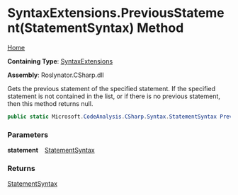# SyntaxExtensions\.PreviousStatement\(StatementSyntax\) Method

[Home](../../../../README.md)

**Containing Type**: [SyntaxExtensions](../README.md)

**Assembly**: Roslynator\.CSharp\.dll

  
Gets the previous statement of the specified statement\.
If the specified statement is not contained in the list, or if there is no previous statement, then this method returns null\.

```csharp
public static Microsoft.CodeAnalysis.CSharp.Syntax.StatementSyntax PreviousStatement(this Microsoft.CodeAnalysis.CSharp.Syntax.StatementSyntax statement)
```

### Parameters

**statement** &ensp; [StatementSyntax](https://docs.microsoft.com/en-us/dotnet/api/microsoft.codeanalysis.csharp.syntax.statementsyntax)

### Returns

[StatementSyntax](https://docs.microsoft.com/en-us/dotnet/api/microsoft.codeanalysis.csharp.syntax.statementsyntax)

